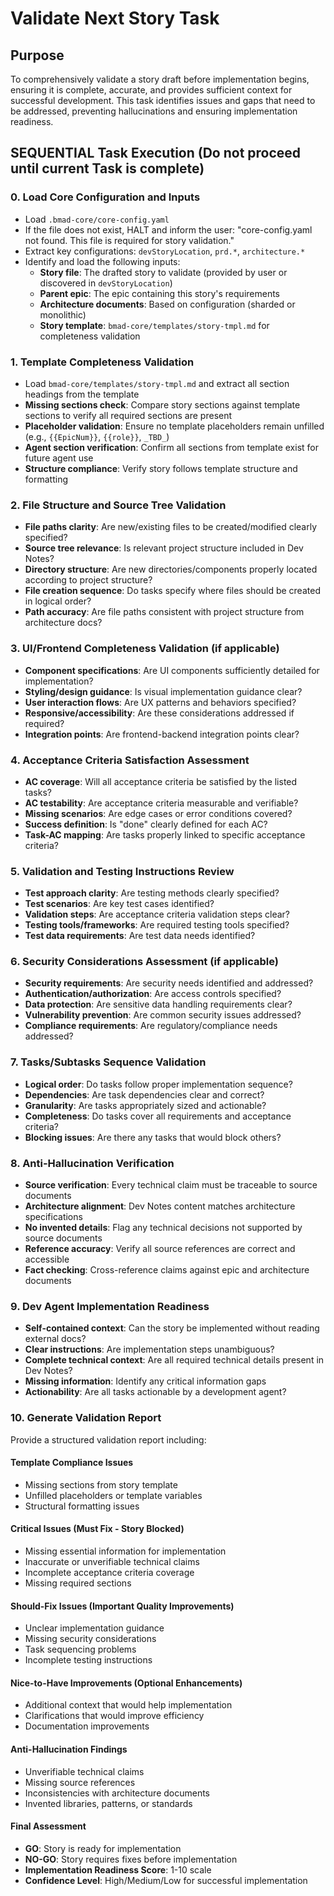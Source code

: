 <!-- Powered by BMAD™ Core -->

# Validate Next Story Task

## Purpose

To comprehensively validate a story draft before implementation begins, ensuring
it is complete, accurate, and provides sufficient context for successful
development. This task identifies issues and gaps that need to be addressed,
preventing hallucinations and ensuring implementation readiness.

## SEQUENTIAL Task Execution (Do not proceed until current Task is complete)

### 0. Load Core Configuration and Inputs

- Load `.bmad-core/core-config.yaml`
- If the file does not exist, HALT and inform the user: "core-config.yaml not
  found. This file is required for story validation."
- Extract key configurations: `devStoryLocation`, `prd.*`, `architecture.*`
- Identify and load the following inputs:
  - **Story file**: The drafted story to validate (provided by user or
    discovered in `devStoryLocation`)
  - **Parent epic**: The epic containing this story's requirements
  - **Architecture documents**: Based on configuration (sharded or monolithic)
  - **Story template**: `bmad-core/templates/story-tmpl.md` for completeness
    validation

### 1. Template Completeness Validation

- Load `bmad-core/templates/story-tmpl.md` and extract all section headings from
  the template
- **Missing sections check**: Compare story sections against template sections
  to verify all required sections are present
- **Placeholder validation**: Ensure no template placeholders remain unfilled
  (e.g., `{{EpicNum}}`, `{{role}}`, `_TBD_`)
- **Agent section verification**: Confirm all sections from template exist for
  future agent use
- **Structure compliance**: Verify story follows template structure and
  formatting

### 2. File Structure and Source Tree Validation

- **File paths clarity**: Are new/existing files to be created/modified clearly
  specified?
- **Source tree relevance**: Is relevant project structure included in Dev
  Notes?
- **Directory structure**: Are new directories/components properly located
  according to project structure?
- **File creation sequence**: Do tasks specify where files should be created in
  logical order?
- **Path accuracy**: Are file paths consistent with project structure from
  architecture docs?

### 3. UI/Frontend Completeness Validation (if applicable)

- **Component specifications**: Are UI components sufficiently detailed for
  implementation?
- **Styling/design guidance**: Is visual implementation guidance clear?
- **User interaction flows**: Are UX patterns and behaviors specified?
- **Responsive/accessibility**: Are these considerations addressed if required?
- **Integration points**: Are frontend-backend integration points clear?

### 4. Acceptance Criteria Satisfaction Assessment

- **AC coverage**: Will all acceptance criteria be satisfied by the listed
  tasks?
- **AC testability**: Are acceptance criteria measurable and verifiable?
- **Missing scenarios**: Are edge cases or error conditions covered?
- **Success definition**: Is "done" clearly defined for each AC?
- **Task-AC mapping**: Are tasks properly linked to specific acceptance
  criteria?

### 5. Validation and Testing Instructions Review

- **Test approach clarity**: Are testing methods clearly specified?
- **Test scenarios**: Are key test cases identified?
- **Validation steps**: Are acceptance criteria validation steps clear?
- **Testing tools/frameworks**: Are required testing tools specified?
- **Test data requirements**: Are test data needs identified?

### 6. Security Considerations Assessment (if applicable)

- **Security requirements**: Are security needs identified and addressed?
- **Authentication/authorization**: Are access controls specified?
- **Data protection**: Are sensitive data handling requirements clear?
- **Vulnerability prevention**: Are common security issues addressed?
- **Compliance requirements**: Are regulatory/compliance needs addressed?

### 7. Tasks/Subtasks Sequence Validation

- **Logical order**: Do tasks follow proper implementation sequence?
- **Dependencies**: Are task dependencies clear and correct?
- **Granularity**: Are tasks appropriately sized and actionable?
- **Completeness**: Do tasks cover all requirements and acceptance criteria?
- **Blocking issues**: Are there any tasks that would block others?

### 8. Anti-Hallucination Verification

- **Source verification**: Every technical claim must be traceable to source
  documents
- **Architecture alignment**: Dev Notes content matches architecture
  specifications
- **No invented details**: Flag any technical decisions not supported by source
  documents
- **Reference accuracy**: Verify all source references are correct and
  accessible
- **Fact checking**: Cross-reference claims against epic and architecture
  documents

### 9. Dev Agent Implementation Readiness

- **Self-contained context**: Can the story be implemented without reading
  external docs?
- **Clear instructions**: Are implementation steps unambiguous?
- **Complete technical context**: Are all required technical details present in
  Dev Notes?
- **Missing information**: Identify any critical information gaps
- **Actionability**: Are all tasks actionable by a development agent?

### 10. Generate Validation Report

Provide a structured validation report including:

#### Template Compliance Issues

- Missing sections from story template
- Unfilled placeholders or template variables
- Structural formatting issues

#### Critical Issues (Must Fix - Story Blocked)

- Missing essential information for implementation
- Inaccurate or unverifiable technical claims
- Incomplete acceptance criteria coverage
- Missing required sections

#### Should-Fix Issues (Important Quality Improvements)

- Unclear implementation guidance
- Missing security considerations
- Task sequencing problems
- Incomplete testing instructions

#### Nice-to-Have Improvements (Optional Enhancements)

- Additional context that would help implementation
- Clarifications that would improve efficiency
- Documentation improvements

#### Anti-Hallucination Findings

- Unverifiable technical claims
- Missing source references
- Inconsistencies with architecture documents
- Invented libraries, patterns, or standards

#### Final Assessment

- **GO**: Story is ready for implementation
- **NO-GO**: Story requires fixes before implementation
- **Implementation Readiness Score**: 1-10 scale
- **Confidence Level**: High/Medium/Low for successful implementation
